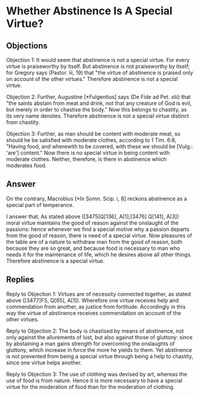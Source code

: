 # Whether Abstinence Is A Special Virtue?

## Objections

Objection 1: It would seem that abstinence is not a special virtue. For every virtue is praiseworthy by itself. But abstinence is not praiseworthy by itself; for Gregory says (Pastor. iii, 19) that "the virtue of abstinence is praised only on account of the other virtues." Therefore abstinence is not a special virtue.

Objection 2: Further, Augustine [*Fulgentius] says (De Fide ad Pet. xlii) that "the saints abstain from meat and drink, not that any creature of God is evil, but merely in order to chastise the body." Now this belongs to chastity, as its very name denotes. Therefore abstinence is not a special virtue distinct from chastity.

Objection 3: Further, as man should be content with moderate meat, so should he be satisfied with moderate clothes, according to 1 Tim. 6:8, "Having food, and wherewith to be covered, with these we should be [Vulg.: 'are'] content." Now there is no special virtue in being content with moderate clothes. Neither, therefore, is there in abstinence which moderates food.

## Answer

On the contrary, Macrobius [*In Somn. Scip. i, 8] reckons abstinence as a special part of temperance.

I answer that, As stated above ([3475]Q[136], A[1];[3476] Q[141], A[3]) moral virtue maintains the good of reason against the onslaught of the passions: hence whenever we find a special motive why a passion departs from the good of reason, there is need of a special virtue. Now pleasures of the table are of a nature to withdraw man from the good of reason, both because they are so great, and because food is necessary to man who needs it for the maintenance of life, which he desires above all other things. Therefore abstinence is a special virtue.

## Replies

Reply to Objection 1: Virtues are of necessity connected together, as stated above ([3477]FS, Q[65], A[1]). Wherefore one virtue receives help and commendation from another, as justice from fortitude. Accordingly in this way the virtue of abstinence receives commendation on account of the other virtues.

Reply to Objection 2: The body is chastised by means of abstinence, not only against the allurements of lust, but also against those of gluttony: since by abstaining a man gains strength for overcoming the onslaughts of gluttony, which increase in force the more he yields to them. Yet abstinence is not prevented from being a special virtue through being a help to chastity, since one virtue helps another.

Reply to Objection 3: The use of clothing was devised by art, whereas the use of food is from nature. Hence it is more necessary to have a special virtue for the moderation of food than for the moderation of clothing.